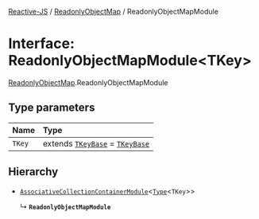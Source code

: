 [Reactive-JS](../README.md) / [ReadonlyObjectMap](../modules/ReadonlyObjectMap.md) / ReadonlyObjectMapModule

# Interface: ReadonlyObjectMapModule<TKey\>

[ReadonlyObjectMap](../modules/ReadonlyObjectMap.md).ReadonlyObjectMapModule

## Type parameters

| Name | Type |
| :------ | :------ |
| `TKey` | extends [`TKeyBase`](../modules/ReadonlyObjectMap.md#tkeybase) = [`TKeyBase`](../modules/ReadonlyObjectMap.md#tkeybase) |

## Hierarchy

- [`AssociativeCollectionContainerModule`](types.AssociativeCollectionContainerModule.md)<[`Type`](../modules/ReadonlyObjectMap.md#type)<`TKey`\>\>

  ↳ **`ReadonlyObjectMapModule`**
